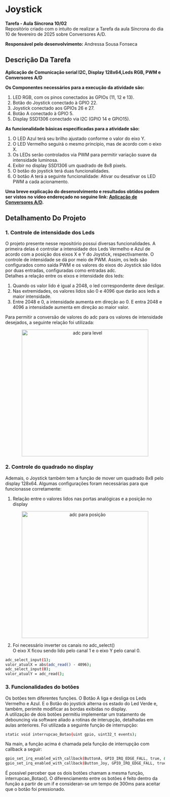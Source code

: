 # Joystick

__Tarefa - Aula Síncrona 10/02__<br>
Repositório criado com o intuito de realizar a Tarefa da aula Síncrona do dia 10 de fevereiro de 2025 sobre Conversores A/D.

__Responsável pelo desenvolvimento:__
Andressa Sousa Fonseca

## Descrição Da Tarefa 
__Aplicação de Comunicação serial I2C, Display 128x64,Leds RGB, PWM e Conversores A/D__  <br>

__Os Componentes necessários para a execução da atividade são:__
1) LED RGB, com os pinos conectados às GPIOs (11, 12 e 13).
2) Botão do Joystick conectado à GPIO 22.
3) Joystick conectado aos GPIOs 26 e 27.
4) Botão A conectado à GPIO 5.
5) Display SSD1306 conectado via I2C (GPIO 14 e GPIO15).

__As funcionalidade básicas especificadas para a atividade são:__
1)  O LED Azul terá seu brilho ajustado conforme o valor do eixo Y.
2) O LED Vermelho seguirá o mesmo princípio, mas de acordo com o eixo X.
3) Os LEDs serão controlados via PWM para permitir variação suave da intensidade luminosa.
4) Exibir no display SSD1306 um quadrado de 8x8 pixels.
5) O botão do joystick terá duas funcionalidades.
6) O botão A terá a seguinte funcionalidade: Ativar ou desativar os LED PWM a cada acionamento.


__Uma breve explicação do desenvolvimento e resultados obtidos podem ser vistos no vídeo endereçado no seguine link: [Aplicação de Conversores A/D](https://youtu.be/GN4ztbMzv6M?si=sReb9UBP103bOldQ).__

## Detalhamento Do Projeto

### 1. Controle de intensidade dos Leds

O projeto presente nesse repositório possui diversas funcionalidades. A primeira delas é controlar a intensidade dos Leds Vermelho e Azul de acordo com a posição dos eixos X e Y do Joystick, respectivamente. O controle de intensidade se dá por meio de PWM. Assim, os leds são configurados como saída PWM e os valores do eixos do Joystick são lidos por duas entradas, configuradas como entradas adc. <br>
Detalhes a relação entre os eixos e intensidade dos leds:
1. Quando os valor lido é igual a 2048, o led correspondente deve desligar.
2. Nas extremidades, os valores lidos são 0 e 4096 que darão aos leds a maior intensidade.
3. Entre 2048 e 0, a intensidade aumenta em direção ao 0. E entra 2048 e 4096 a intensidade aumenta em direção ao maior valor. <br>

Para permitir a conversão de valores do adc para os valores de intensidade desejados, a seguinte relação foi utilizada:

<div align="center">
  <img src="https://github.com/user-attachments/assets/c0de3dbc-b63b-4b27-854a-70cee4418c74" alt="adc para level" width="400"/>
</div>

### 2. Controle do quadrado no display
Ademais, o Joystick também tem a função de mover um quadrado 8x8 pelo display 128x64. Algumas configurações foram necessárias para que funcionasse corretamente:<br>

1. Relação entre o valores lidos nas portas analógicas e a posição no display
<div align="center">
  <img src="https://github.com/user-attachments/assets/a171e55a-6301-45c9-bb29-7f78c7baa526" alt="adc para posição" width="400"/>
</div>

2. Foi necessário inverter os canais no adc_select() <br>
O eixo X ficou sendo lido pelo canal 1 e o eixo Y pelo canal 0. <br>

```bash
adc_select_input(1);
valor_atualX = abs(adc_read() - 4096);
adc_select_input(0);
valor_atualY = adc_read();
```


### 3. Funcionalidades do botões

Os botões tem diferentes funções. O Botão A liga e desliga os Leds Vermelho e Azul. E o Botão do joystick alterna os estado do Led Verde e, também, perimite modificar as bordas exibidas no display. <br>
A utilização de dois botões permitiu implementar um tratamento de debouncing via software aliado a rotinas de interupção, detalhadas em aulas anteriores. Foi utilizada a seguinte função de interrupção:
```bash
static void interrupcao_Botao(uint gpio, uint32_t events);
```

Na main, a função acima é chamada pela função de interrupção com callback a seguir:

```bash
gpio_set_irq_enabled_with_callback(ButtonA, GPIO_IRQ_EDGE_FALL, true, &interrupcao_Botao);
gpio_set_irq_enabled_with_callback(Button_Joy, GPIO_IRQ_EDGE_FALL, true, &interrupcao_Botao);
```
É possível perceber que os dois botões chamam a mesma função, interrupcao_Botao(). O diferenciamento entre os botões é feito dentro da função a partir de um if e consideran-se um tempo de 300ms para aceitar que o botão foi pressionado.

